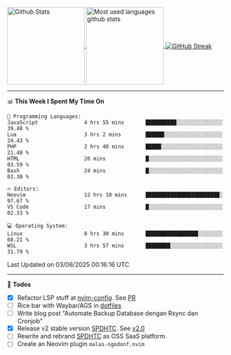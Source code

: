 <a href="https://github.com/anuraghazra/github-readme-stats">
  <img 
        height=180
        align="center" 
        src="https://github-readme-stats.vercel.app/api?username=rizkyilhampra&rank_icon=github&show_icons=true&theme=catppuccin_mocha&hide_border=true&include_all_commits=true&count_private=true&card_width=270" 
        alt="Github Stats" 
    />
</a>
<a href="https://github.com/anuraghazra/github-readme-stats">
  <img 
        height=180
        align="center" 
        src="https://github-readme-stats.vercel.app/api/top-langs/?username=rizkyilhampra&layout=compact&theme=catppuccin_mocha&hide_border=true&langs_count=8" 
        alt="Most used languages github stats" 
    />
</a>
<a href="https://git.io/streak-stats"><img src="https://streak-stats.demolab.com?user=rizkyilhampra&theme=catppuccin-mocha&hide_border=true" align="center" alt="GitHub Streak" /></a>

---

<!--START_SECTION:waka-->
📊 **This Week I Spent My Time On** 

```text
💬 Programming Languages: 
JavaScript               4 hrs 55 mins       ██████████░░░░░░░░░░░░░░░   39.48 % 
Lua                      3 hrs 2 mins        ██████░░░░░░░░░░░░░░░░░░░   24.43 % 
PHP                      2 hrs 40 mins       █████░░░░░░░░░░░░░░░░░░░░   21.48 % 
HTML                     26 mins             █░░░░░░░░░░░░░░░░░░░░░░░░   03.59 % 
Bash                     24 mins             █░░░░░░░░░░░░░░░░░░░░░░░░   03.30 % 

🔥 Editors: 
Neovim                   12 hrs 10 mins      ████████████████████████░   97.67 % 
VS Code                  17 mins             █░░░░░░░░░░░░░░░░░░░░░░░░   02.33 % 

💻 Operating System: 
Linux                    8 hrs 30 mins       █████████████████░░░░░░░░   68.21 % 
WSL                      3 hrs 57 mins       ████████░░░░░░░░░░░░░░░░░   31.79 % 
```


 Last Updated on 03/06/2025 00:16:16 UTC
<!--END_SECTION:waka-->

---

📒 **Todos**
<br>
- [x] Refactor LSP stuff at [nvim-config](https://github.com/rizkyilhampra/nvim-config). See [PR](https://github.com/rizkyilhampra/nvim-config/pull/9)
- [ ] Rice bar with Waybar/AGS in [dotfiles](https://github.com/rizkyilhampra/dotfiles)
- [ ] Write blog post "Automate Backup Database dengan Rsync dan Cronjob"
- [x] Release v2 stable version [SPDHTC](https://github.com/rizkyilhampra/spdhtc). See [v2.0](https://github.com/rizkyilhampra/spdhtc/releases/tag/v2.0)
- [ ] Rewrite and rebrand [SPDHTC](https://github.com/rizkyilhampra/spdhtc) as OSS SaaS platform.
- [ ] Create an Neovim plugin `malas-ngodonf.nvim`
